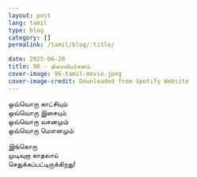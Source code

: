 ```yaml
---
layout: post
lang: tamil
type: blog
category: []
permalink: /tamil/blog/:title/

date: 2025-06-20
title: 96 - திரைவிமர்சனம்
cover-image: 96-tamil-movie.jpeg
cover-image-credit: Downloaded from Spotify Website
---
```


ஒவ்வொரு காட்சியும் <br/>
ஒவ்வொரு இசையும் <br/>
ஒவ்வொரு வசனமும் <br/>
ஒவ்வொரு மௌனமும் <br/>

இங்கொரு <br/>
முடிவுறா காதலாய் <br/>
செதுக்கப்பட்டிருக்கிறது!
